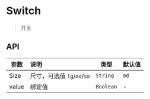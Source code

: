 # Switch

> 开关

## API

| 参数 | 说明 | 类型 | 默认值 |
| ----|:-----| ---- | ---- |
| Size | 尺寸，可选值 `lg`/`md`/`sm`  | `String` | `md` |
| value | 绑定值  | `Boolean` | - |
